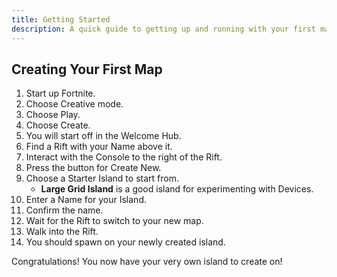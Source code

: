 ```yaml
---
title: Getting Started
description: A quick guide to getting up and running with your first map.
---
```


## Creating Your First Map

1. Start up Fortnite.
2. Choose Creative mode.
3. Choose Play.
4. Choose Create.
5. You will start off in the Welcome Hub.
6. Find a Rift with your Name above it.
7. Interact with the Console to the right of the Rift.
8. Press the button for Create New.
9. Choose a Starter Island to start from.
   - **Large Grid Island** is a good island for experimenting with Devices.
10. Enter a Name for your Island.
11. Confirm the name.
12. Wait for the Rift to switch to your new map.
13. Walk into the Rift.
14. You should spawn on your newly created island.

Congratulations! You now have your very own island to create on!
